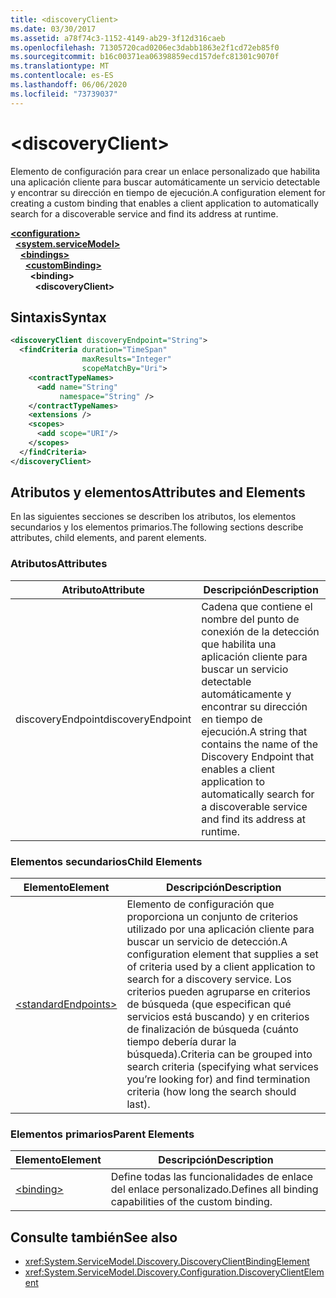 ```yaml
---
title: <discoveryClient>
ms.date: 03/30/2017
ms.assetid: a78f74c3-1152-4149-ab29-3f12d316caeb
ms.openlocfilehash: 71305720cad0206ec3dabb1863e2f1cd72eb85f0
ms.sourcegitcommit: b16c00371ea06398859ecd157defc81301c9070f
ms.translationtype: MT
ms.contentlocale: es-ES
ms.lasthandoff: 06/06/2020
ms.locfileid: "73739037"
---
```

# \<discoveryClient>
<span data-ttu-id="815fa-101">Elemento de configuración para crear un enlace personalizado que habilita una aplicación cliente para buscar automáticamente un servicio detectable y encontrar su dirección en tiempo de ejecución.</span><span class="sxs-lookup"><span data-stu-id="815fa-101">A configuration element for creating a custom binding that enables a client application to automatically search for a discoverable service and find its address at runtime.</span></span>  
  
[**\<configuration>**](../configuration-element.md)\
&nbsp;&nbsp;[**\<system.serviceModel>**](system-servicemodel.md)\
&nbsp;&nbsp;&nbsp;&nbsp;[**\<bindings>**](bindings.md)\
&nbsp;&nbsp;&nbsp;&nbsp;&nbsp;&nbsp;[**\<customBinding>**](custombinding.md)\
&nbsp;&nbsp;&nbsp;&nbsp;&nbsp;&nbsp;&nbsp;&nbsp;**\<binding>**\
&nbsp;&nbsp;&nbsp;&nbsp;&nbsp;&nbsp;&nbsp;&nbsp;&nbsp;&nbsp;**\<discoveryClient>**  
  
## <a name="syntax"></a><span data-ttu-id="815fa-102">Sintaxis</span><span class="sxs-lookup"><span data-stu-id="815fa-102">Syntax</span></span>  
  
```xml  
<discoveryClient discoveryEndpoint="String">
  <findCriteria duration="TimeSpan"
                maxResults="Integer"
                scopeMatchBy="Uri">
    <contractTypeNames>
      <add name="String"
           namespace="String" />
    </contractTypeNames>
    <extensions />
    <scopes>
      <add scope="URI"/>
    </scopes>
  </findCriteria>
</discoveryClient>
```  
  
## <a name="attributes-and-elements"></a><span data-ttu-id="815fa-103">Atributos y elementos</span><span class="sxs-lookup"><span data-stu-id="815fa-103">Attributes and Elements</span></span>  
 <span data-ttu-id="815fa-104">En las siguientes secciones se describen los atributos, los elementos secundarios y los elementos primarios.</span><span class="sxs-lookup"><span data-stu-id="815fa-104">The following sections describe attributes, child elements, and parent elements.</span></span>  
  
### <a name="attributes"></a><span data-ttu-id="815fa-105">Atributos</span><span class="sxs-lookup"><span data-stu-id="815fa-105">Attributes</span></span>  
  
|<span data-ttu-id="815fa-106">Atributo</span><span class="sxs-lookup"><span data-stu-id="815fa-106">Attribute</span></span>|<span data-ttu-id="815fa-107">Descripción</span><span class="sxs-lookup"><span data-stu-id="815fa-107">Description</span></span>|  
|---------------|-----------------|  
|<span data-ttu-id="815fa-108">discoveryEndpoint</span><span class="sxs-lookup"><span data-stu-id="815fa-108">discoveryEndpoint</span></span>|<span data-ttu-id="815fa-109">Cadena que contiene el nombre del punto de conexión de la detección que habilita una aplicación cliente para buscar un servicio detectable automáticamente y encontrar su dirección en tiempo de ejecución.</span><span class="sxs-lookup"><span data-stu-id="815fa-109">A string that contains the name of the Discovery Endpoint that enables a client application to automatically search for a discoverable service and find its address at runtime.</span></span>|  
  
### <a name="child-elements"></a><span data-ttu-id="815fa-110">Elementos secundarios</span><span class="sxs-lookup"><span data-stu-id="815fa-110">Child Elements</span></span>  
  
|<span data-ttu-id="815fa-111">Elemento</span><span class="sxs-lookup"><span data-stu-id="815fa-111">Element</span></span>|<span data-ttu-id="815fa-112">Descripción</span><span class="sxs-lookup"><span data-stu-id="815fa-112">Description</span></span>|  
|-------------|-----------------|  
|[\<standardEndpoints>](standardendpoints.md)|<span data-ttu-id="815fa-113">Elemento de configuración que proporciona un conjunto de criterios utilizado por una aplicación cliente para buscar un servicio de detección.</span><span class="sxs-lookup"><span data-stu-id="815fa-113">A configuration element that supplies a set of criteria used by a client application to search for a discovery service.</span></span> <span data-ttu-id="815fa-114">Los criterios pueden agruparse en criterios de búsqueda (que especifican qué servicios está buscando) y en criterios de finalización de búsqueda (cuánto tiempo debería durar la búsqueda).</span><span class="sxs-lookup"><span data-stu-id="815fa-114">Criteria can be grouped into search criteria (specifying what services you’re looking for) and find termination criteria (how long the search should last).</span></span>|  
  
### <a name="parent-elements"></a><span data-ttu-id="815fa-115">Elementos primarios</span><span class="sxs-lookup"><span data-stu-id="815fa-115">Parent Elements</span></span>  
  
|<span data-ttu-id="815fa-116">Elemento</span><span class="sxs-lookup"><span data-stu-id="815fa-116">Element</span></span>|<span data-ttu-id="815fa-117">Descripción</span><span class="sxs-lookup"><span data-stu-id="815fa-117">Description</span></span>|  
|-------------|-----------------|  
|[\<binding>](bindings.md)|<span data-ttu-id="815fa-118">Define todas las funcionalidades de enlace del enlace personalizado.</span><span class="sxs-lookup"><span data-stu-id="815fa-118">Defines all binding capabilities of the custom binding.</span></span>|  
  
## <a name="see-also"></a><span data-ttu-id="815fa-119">Consulte también</span><span class="sxs-lookup"><span data-stu-id="815fa-119">See also</span></span>

- <xref:System.ServiceModel.Discovery.DiscoveryClientBindingElement>
- <xref:System.ServiceModel.Discovery.Configuration.DiscoveryClientElement>
